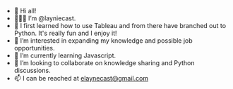 - 👋  Hi all! 
- 👩🏻‍💻  I’m @layniecast.
- 📝  I first learned how to use Tableau and from there have branched out to Python. It's really fun and I enjoy it!
- 👀  I’m interested in expanding my knowledge and possible job opportunities.
- 🌱  I’m currently learning Javascript.
- 💞️  I’m looking to collaborate on knowledge sharing and Python discussions.  
- 📫  I can be reached at elaynecast@gmail.com

<!---
layniecast/layniecast is a ✨ special ✨ repository because its `README.md` (this file) appears on your GitHub profile.
You can click the Preview link to take a look at your changes.
--->

